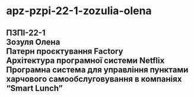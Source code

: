 # apz-pzpi-22-1-zozulia-olena  
ПЗПІ-22-1  
Зозуля Олена  
Патерн проєктування Factory  
Архітектура програмної системи Netflix  
Програмна система для управління пунктами харчового самообслуговування в компаніях “Smart Lunch”  
---
